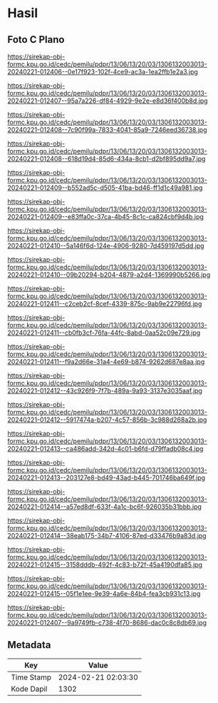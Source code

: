 # Hasil

## Foto C Plano

https://sirekap-obj-formc.kpu.go.id/cedc/pemilu/pdpr/13/06/13/20/03/1306132003013-20240221-012406--0e17f923-102f-4ce9-ac3a-1ea2ffb1e2a3.jpg

https://sirekap-obj-formc.kpu.go.id/cedc/pemilu/pdpr/13/06/13/20/03/1306132003013-20240221-012407--95a7a226-df84-4929-9e2e-e8d36f400b8d.jpg

https://sirekap-obj-formc.kpu.go.id/cedc/pemilu/pdpr/13/06/13/20/03/1306132003013-20240221-012408--7c90f99a-7833-4041-85a9-7246eed36738.jpg

https://sirekap-obj-formc.kpu.go.id/cedc/pemilu/pdpr/13/06/13/20/03/1306132003013-20240221-012408--618d19d4-85d6-434a-8cb1-d2bf895dd9a7.jpg

https://sirekap-obj-formc.kpu.go.id/cedc/pemilu/pdpr/13/06/13/20/03/1306132003013-20240221-012409--b552ad5c-d505-41ba-bd46-ff1d1c49a981.jpg

https://sirekap-obj-formc.kpu.go.id/cedc/pemilu/pdpr/13/06/13/20/03/1306132003013-20240221-012409--e83ffa0c-37ca-4b45-8c1c-ca824cbf9d4b.jpg

https://sirekap-obj-formc.kpu.go.id/cedc/pemilu/pdpr/13/06/13/20/03/1306132003013-20240221-012410--5a146f6d-124e-4906-9280-7d459197d5dd.jpg

https://sirekap-obj-formc.kpu.go.id/cedc/pemilu/pdpr/13/06/13/20/03/1306132003013-20240221-012410--09b20294-b204-4879-a2d4-1369990b5266.jpg

https://sirekap-obj-formc.kpu.go.id/cedc/pemilu/pdpr/13/06/13/20/03/1306132003013-20240221-012411--c2ceb2cf-8cef-4339-875c-9ab9e22796fd.jpg

https://sirekap-obj-formc.kpu.go.id/cedc/pemilu/pdpr/13/06/13/20/03/1306132003013-20240221-012411--cb0fb3cf-76fa-44fc-8abd-0aa52c09e729.jpg

https://sirekap-obj-formc.kpu.go.id/cedc/pemilu/pdpr/13/06/13/20/03/1306132003013-20240221-012411--f9a2d66e-31a4-4e69-b874-9262d687e8aa.jpg

https://sirekap-obj-formc.kpu.go.id/cedc/pemilu/pdpr/13/06/13/20/03/1306132003013-20240221-012412--43c926f9-7f7b-489a-9a93-3137e3035aaf.jpg

https://sirekap-obj-formc.kpu.go.id/cedc/pemilu/pdpr/13/06/13/20/03/1306132003013-20240221-012412--5917474a-b207-4c57-856b-3c988d268a2b.jpg

https://sirekap-obj-formc.kpu.go.id/cedc/pemilu/pdpr/13/06/13/20/03/1306132003013-20240221-012413--ca486add-342d-4c01-b6fd-d79ffadb08c4.jpg

https://sirekap-obj-formc.kpu.go.id/cedc/pemilu/pdpr/13/06/13/20/03/1306132003013-20240221-012413--203127e8-bd49-43ad-b445-701746ba649f.jpg

https://sirekap-obj-formc.kpu.go.id/cedc/pemilu/pdpr/13/06/13/20/03/1306132003013-20240221-012414--a57ed8df-633f-4a1c-bc6f-926035b31bbb.jpg

https://sirekap-obj-formc.kpu.go.id/cedc/pemilu/pdpr/13/06/13/20/03/1306132003013-20240221-012414--38eab175-34b7-4106-87ed-d33476b9a83d.jpg

https://sirekap-obj-formc.kpu.go.id/cedc/pemilu/pdpr/13/06/13/20/03/1306132003013-20240221-012415--3158dddb-492f-4c83-b72f-45a4190dfa85.jpg

https://sirekap-obj-formc.kpu.go.id/cedc/pemilu/pdpr/13/06/13/20/03/1306132003013-20240221-012415--05f1e1ee-9e39-4a6e-84b4-fea3cb931c13.jpg

https://sirekap-obj-formc.kpu.go.id/cedc/pemilu/pdpr/13/06/13/20/03/1306132003013-20240221-012407--9a9749fb-c738-4f70-8686-dac0c8c8db69.jpg


## Metadata

| Key        | Value               |
| ---------- | ------------------- |
| Time Stamp | 2024-02-21 02:03:30 |
| Kode Dapil | 1302                |



